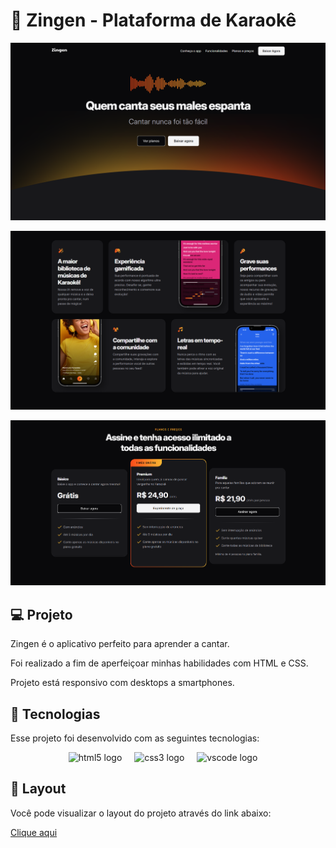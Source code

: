 
# 🎤 Zingen - Plataforma de Karaokê

![print-projeto](https://github.com/KewenSantiago/Zingen-PlataformaDeKaraoke/blob/main/assets/prints/print-1.png?raw=true)

![print-features](https://github.com/KewenSantiago/Zingen-PlataformaDeKaraoke/blob/main/assets/prints/print-2.png?raw=true)

![print-pricing](https://github.com/KewenSantiago/Zingen-PlataformaDeKaraoke/blob/main/assets/prints/print-3.png?raw=true)

## 💻 Projeto

Zingen é o aplicativo perfeito para aprender a cantar.

Foi realizado a fim de aperfeiçoar minhas habilidades com HTML e CSS.

Projeto está responsivo com desktops a smartphones.

## 🧪 Tecnologias
Esse projeto foi desenvolvido com as seguintes tecnologias:

<div align="center">
  <img src="https://cdn.jsdelivr.net/gh/devicons/devicon/icons/html5/html5-original.svg" height="35" alt="html5 logo"  />
  <img width="12" />
  <img src="https://cdn.jsdelivr.net/gh/devicons/devicon/icons/css3/css3-original.svg" height="35" alt="css3 logo"  />
  <img width="12" />
  <img src="https://cdn.jsdelivr.net/gh/devicons/devicon/icons/vscode/vscode-original.svg" height="35" alt="vscode logo"  />
  <img width="12" />
</div>

## 🔖 Layout

Você pode visualizar o layout do projeto através do link abaixo:

[Clique aqui](https://kewensantiago.github.io/Zingen-PlataformaDeKaraoke/)
